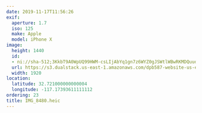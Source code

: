 ```yaml
---
date: 2019-11-17T11:56:26
exif:
  aperture: 1.7
  iso: 125
  make: Apple
  model: iPhone X
image:
  height: 1440
  id:
  - ni://sha-512;3KkbT9A0WpUQ99HWM-csLIjAbYq1gn7z6WYZ0gJSWtlWBwRKMDQuuddoIbV6DjYWIMCIPiiuKExuTrupxjIPnQ
  url: https://s3.dualstack.us-east-1.amazonaws.com/dpb587-website-us-east-1/asset/gallery/2019-san-diego/a412d73d-cb78-33a9-faec-23b8f053c89c~1920.jpg
  width: 1920
location:
  latitude: 32.721000000000004
  longitude: -117.17393611111112
ordering: 23
title: IMG_8480.heic
---
```

